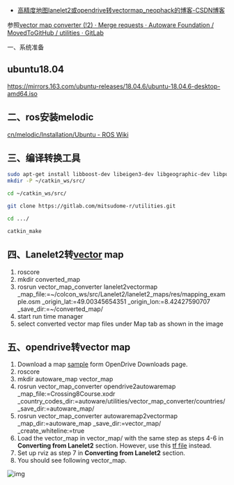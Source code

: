 - [高精度地图lanelet2或opendrive转vectormap_neophack的博客-CSDN博客](https://blog.csdn.net/u011014502/article/details/120707425)

参照[vector map converter (!2) · Merge requests · Autoware Foundation / MovedToGitHub / utilities · GitLab](https://gitlab.com/autowarefoundation/autoware.ai/utilities/-/merge_requests/2)

一、系统准备

## ubuntu18.04

https://mirrors.163.com/ubuntu-releases/18.04.6/ubuntu-18.04.6-desktop-amd64.iso

## 二、ros安装melodic

[cn/melodic/Installation/Ubuntu - ROS Wiki](http://wiki.ros.org/cn/melodic/Installation/Ubuntu)

## 三、编译转换工具

```bash
sudo apt-get install libboost-dev libeigen3-dev libgeographic-dev libpugixml-dev libpython-dev libboost-python-dev 
mkdir -P ~/catkin_ws/src/

cd ~/catkin_ws/src/

git clone https://gitlab.com/mitsudome-r/utilities.git

cd .../

catkin_make
```

## 四、Lanelet2转[vector](https://so.csdn.net/so/search?q=vector&spm=1001.2101.3001.7020) map

1. roscore
2. mkdir converted_map
3. rosrun vector_map_converter lanelet2vectormap _map_file:=~/colcon_ws/src/Lanelet2/lanelet2_maps/res/mapping_example.osm _origin_lat:=49.00345654351 _origin_lon:=8.42427590707 _save_dir:=~/converted_map/
4. start run time manager
5. select converted vector map files under Map tab as shown in the image

## 五、opendrive转vector map

1. Download a map [sample](http://www.opendrive.org/tools/Crossing8Course.zip) form OpenDrive Downloads page.
2. roscore
3. mkdir autoware_map vector_map
4. rosrun vector_map_converter opendrive2autowaremap _map_file:=Crossing8Course.xodr _country_codes_dir:=autoware/utilities/vector_map_converter/countries/ _save_dir:=autoware_map/
5. rosrun vector_map_converter autowaremap2vectormap _map_dir:=autoware_map _save_dir:=vector_map/ _create_whiteline:=true
6. Load the vector_map in vector_map/ with the same step as steps 4-6 in **Converting from Lanelet2** section.
   However, use this [tf file](https://mp.csdn.net/autowarefoundation/autoware.ai/utilities/uploads/8a0031ca38b28ac83a5229ba6f54f2e9/tf_opendrive.launch) instead.
7. Set up rviz as step 7 in **Converting from Lanelet2** section.
8. You should see following vector_map.

![img](https://img-blog.csdnimg.cn/dcd2e8bd6a904c32859b7d324ec4856b.png?x-oss-process=image/watermark,type_ZHJvaWRzYW5zZmFsbGJhY2s,shadow_50,text_Q1NETiBAbmVvcGhhY2s=,size_20,color_FFFFFF,t_70,g_se,x_16)